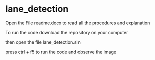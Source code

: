 # lane_detection
Open the File readme.docx to read all the procedures and explanation



To run the code download the repository on your computer

then open the file lane_detection.sln

press ctrl + f5 to run the code and observe the image
